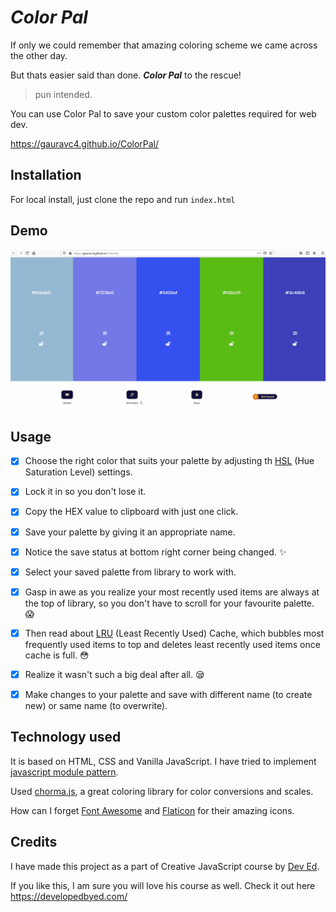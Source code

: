# ***Color Pal***
If only we could remember that amazing coloring scheme we came across the other day.

But thats easier said than done. ***Color Pal*** to the rescue!
> pun intended.

You can use Color Pal to save your custom color palettes required for web dev.

https://gauravc4.github.io/ColorPal/

## Installation
For local install, just clone the repo and run `index.html`

## Demo
![Color Pal Demo](./demo/colorPal_demo.gif)


##  Usage
- [X] Choose the right color that suits your palette by adjusting th [HSL](https://en.wikipedia.org/wiki/HSL_and_HSV) (Hue Saturation Level) settings.

- [X] Lock it in so you don't lose it.
-  [X] Copy the HEX value to clipboard with just one click.
- [X] Save your palette by giving it an appropriate name.
- [X] Notice the save status at bottom right corner being changed. :sparkles:
- [X] Select your saved palette from library to work with. 
- [X] Gasp in awe as you realize your most recently used items are always at the top of library, so you don't have to scroll for your favourite palette. :scream:
- [X] Then read about [LRU](https://en.wikipedia.org/wiki/Cache_replacement_policies#Least_recently_used_(LRU)) (Least Recently Used) Cache, which bubbles most frequently used items to top and deletes least recently used items once cache is full. :flushed: 
- [X] Realize it wasn't such a big deal after all. :sleepy:
- [X] Make changes to your palette and save with different name (to create new) or same name (to overwrite).

## Technology used
It is based on HTML, CSS and Vanilla JavaScript. I have tried to implement [javascript module pattern](https://www.oreilly.com/library/view/learning-javascript-design/9781449334840/ch09s02.html).

Used [chorma.js](https://gka.github.io/chroma.js/), a great coloring library for color conversions and scales.

How can I forget [Font Awesome](https://fontawesome.com/) and [Flaticon](https://www.flaticon.com/authors/freepik) for their amazing icons.

## Credits
I have made this project as a part of Creative JavaScript course by [Dev Ed](https://www.youtube.com/channel/UClb90NQQcskPUGDIXsQEz5Q).

If you like this, I am sure you will love his course as well. Check it out here https://developedbyed.com/

